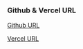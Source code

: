 ### Github & Vercel URL

[Github URL](https://github.com/whitestorm2346/1111-web-demo-id)

[Vercel URL](https://1111-web-demo-id-m55w.vercel.app/)
